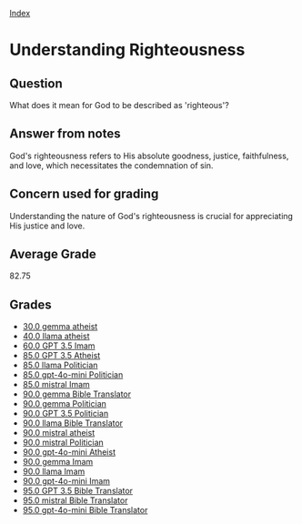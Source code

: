 
[Index](../../index.md)
# Understanding Righteousness
## Question
What does it mean for God to be described as 'righteous'?

## Answer from notes
God's righteousness refers to His absolute goodness, justice, faithfulness, and love, which necessitates the condemnation of sin.

## Concern used for grading
Understanding the nature of God's righteousness is crucial for appreciating His justice and love.

## Average Grade
82.75

## Grades
 * [30.0 gemma atheist](../answers/gemma_atheist/Understanding_Righteousness.md)
 * [40.0 llama atheist](../answers/llama_atheist/Understanding_Righteousness.md)
 * [60.0 GPT 3.5 Imam](../answers/GPT_3.5_Imam/Understanding_Righteousness.md)
 * [85.0 GPT 3.5 Atheist](../answers/GPT_3.5_Atheist/Understanding_Righteousness.md)
 * [85.0 llama Politician](../answers/llama_Politician/Understanding_Righteousness.md)
 * [85.0 gpt-4o-mini Politician](../answers/gpt-4o-mini_Politician/Understanding_Righteousness.md)
 * [85.0 mistral Imam](../answers/mistral_Imam/Understanding_Righteousness.md)
 * [90.0 gemma Bible Translator](../answers/gemma_Bible_Translator/Understanding_Righteousness.md)
 * [90.0 gemma Politician](../answers/gemma_Politician/Understanding_Righteousness.md)
 * [90.0 GPT 3.5 Politician](../answers/GPT_3.5_Politician/Understanding_Righteousness.md)
 * [90.0 llama Bible Translator](../answers/llama_Bible_Translator/Understanding_Righteousness.md)
 * [90.0 mistral atheist](../answers/mistral_atheist/Understanding_Righteousness.md)
 * [90.0 mistral Politician](../answers/mistral_Politician/Understanding_Righteousness.md)
 * [90.0 gpt-4o-mini Atheist](../answers/gpt-4o-mini_Atheist/Understanding_Righteousness.md)
 * [90.0 gemma Imam](../answers/gemma_Imam/Understanding_Righteousness.md)
 * [90.0 llama Imam](../answers/llama_Imam/Understanding_Righteousness.md)
 * [90.0 gpt-4o-mini Imam](../answers/gpt-4o-mini_Imam/Understanding_Righteousness.md)
 * [95.0 GPT 3.5 Bible Translator](../answers/GPT_3.5_Bible_Translator/Understanding_Righteousness.md)
 * [95.0 mistral Bible Translator](../answers/mistral_Bible_Translator/Understanding_Righteousness.md)
 * [95.0 gpt-4o-mini Bible Translator](../answers/gpt-4o-mini_Bible_Translator/Understanding_Righteousness.md)
